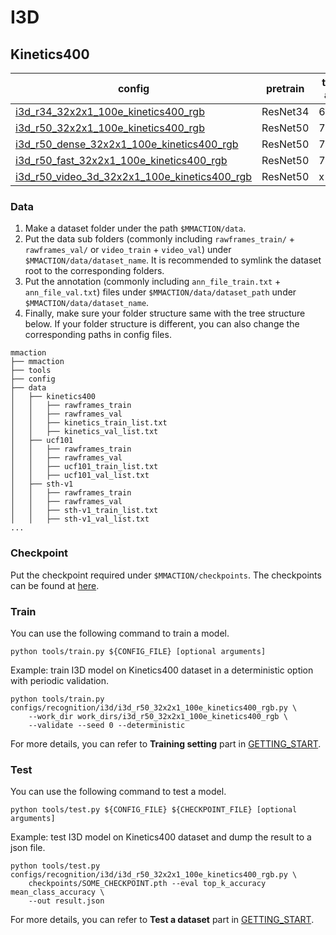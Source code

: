 # I3D

## Kinetics400

|config | pretrain | top1 acc| top5 acc | gpu_mem(M) | iter time(s) | ckpt | log|
|-|-|-|-|-|-|- | -|
|[i3d_r34_32x2x1_100e_kinetics400_rgb](i3d_r34_32x2x1_100e_kinetics400_rgb.py) | ResNet34 |68.37|88.15| x | x | [ckpt]() | [log]()|
|[i3d_r50_32x2x1_100e_kinetics400_rgb](i3d_r50_32x2x1_100e_kinetics400_rgb.py) | ResNet50 |72.68|90.78| x | x | [ckpt]() | [log]()|
|[i3d_r50_dense_32x2x1_100e_kinetics400_rgb](i3d_r50_dense_32x2x1_100e_kinetics400_rgb.py) | ResNet50 |72.77|90.57| x | x | [ckpt]() | [log]()|
|[i3d_r50_fast_32x2x1_100e_kinetics400_rgb](i3d_r50_fast_32x2x1_100e_kinetics400_rgb.py) | ResNet50 |72.32|90.72| x | x | [ckpt]() | [log]()|
|[i3d_r50_video_3d_32x2x1_100e_kinetics400_rgb](i3d_r50_video_32x2x1_100e_kinetics400_rgb.py) | ResNet50 | x | x | x | x | [ckpt]() | [log]()|

### Data

1. Make a dataset folder under the path `$MMACTION/data`.
2. Put the data sub folders (commonly including `rawframes_train/` + `rawframes_val/` or `video_train` + `video_val`) under `$MMACTION/data/dataset_name`.
It is recommended to symlink the dataset root to the corresponding folders.
3. Put the annotation (commonly including `ann_file_train.txt` + `ann_file_val.txt`) files under `$MMACTION/data/dataset_path` under `$MMACTION/data/dataset_name`.
4. Finally, make sure your folder structure same with the tree structure below.
If your folder structure is different, you can also change the corresponding paths in config files.
```
mmaction
├── mmaction
├── tools
├── config
├── data
│   ├── kinetics400
│   │   ├── rawframes_train
│   │   ├── rawframes_val
│   │   ├── kinetics_train_list.txt
│   │   ├── kinetics_val_list.txt
│   ├── ucf101
│   │   ├── rawframes_train
│   │   ├── rawframes_val
│   │   ├── ucf101_train_list.txt
│   │   ├── ucf101_val_list.txt
│   ├── sth-v1
│   │   ├── rawframes_train
│   │   ├── rawframes_val
│   │   ├── sth-v1_train_list.txt
│   │   ├── sth-v1_val_list.txt
...
```

### Checkpoint
Put the checkpoint required under `$MMACTION/checkpoints`. The checkpoints can be found at [here]().

### Train
You can use the following command to train a model.
```shell
python tools/train.py ${CONFIG_FILE} [optional arguments]
```

Example: train I3D model on Kinetics400 dataset in a deterministic option with periodic validation.
```shell
python tools/train.py configs/recognition/i3d/i3d_r50_32x2x1_100e_kinetics400_rgb.py \
    --work_dir work_dirs/i3d_r50_32x2x1_100e_kinetics400_rgb \
    --validate --seed 0 --deterministic
```

For more details, you can refer to **Training setting** part in [GETTING_START](../../../docs/GETTING_STARTED.md).

### Test
You can use the following command to test a model.
```shell
python tools/test.py ${CONFIG_FILE} ${CHECKPOINT_FILE} [optional arguments]
```

Example: test I3D model on Kinetics400 dataset and dump the result to a json file.
```shell
python tools/test.py configs/recognition/i3d/i3d_r50_32x2x1_100e_kinetics400_rgb.py \
    checkpoints/SOME_CHECKPOINT.pth --eval top_k_accuracy mean_class_accuracy \
    --out result.json
```

For more details, you can refer to **Test a dataset** part in [GETTING_START](../../../docs/GETTING_STARTED.md).
